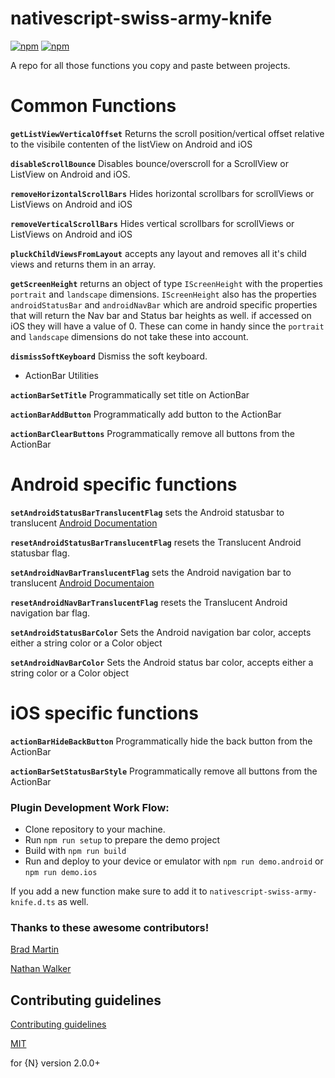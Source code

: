 # nativescript-swiss-army-knife

[![npm](https://img.shields.io/npm/v/nativescript-swiss-army-knife.svg)](https://www.npmjs.com/package/nativescript-swiss-army-knife)
[![npm](https://img.shields.io/npm/dt/nativescript-swiss-army-knife.svg?label=npm%20downloads)](https://www.npmjs.com/package/nativescript-swiss-army-knife)

A repo for all those functions you copy and paste between projects.

# Common Functions

**`getListViewVerticalOffset`** Returns the scroll position/vertical offset relative to the visibile contenten of the listView on Android and iOS

**`disableScrollBounce`** Disables bounce/overscroll for a ScrollView or ListView on Android and iOS.

**`removeHorizontalScrollBars`** Hides horizontal scrollbars for scrollViews or ListViews on Android and iOS

**`removeVerticalScrollBars`** Hides vertical scrollbars for scrollViews or ListViews on Android and iOS

**`pluckChildViewsFromLayout`** accepts any layout and removes all it's child views and returns them in an array.

**`getScreenHeight`** returns an object of type `IScreenHeight` with the properties `portrait` and `landscape` dimensions. `IScreenHeight` also has the properties `androidStatusBar` and `androidNavBar` which are android specific properties that will return the Nav bar and Status bar heights as well. if accessed on iOS they will have a value of 0. These can come in handy since the `portrait` and `landscape` dimensions do not take these into account.

**`dismissSoftKeyboard`** Dismiss the soft keyboard.

- ActionBar Utilities

**`actionBarSetTitle`** Programmatically set title on ActionBar

**`actionBarAddButton`** Programmatically add button to the ActionBar

**`actionBarClearButtons`** Programmatically remove all buttons from the ActionBar

# Android specific functions

**`setAndroidStatusBarTranslucentFlag`** sets the Android statusbar to translucent [Android Documentation](https://developer.android.com/reference/android/view/WindowManager.LayoutParams.html#FLAG_TRANSLUCENT_STATUS)

**`resetAndroidStatusBarTranslucentFlag`** resets the Translucent Android statusbar flag.

**`setAndroidNavBarTranslucentFlag`** sets the Android navigation bar to translucent [Android Documentaion](https://developer.android.com/reference/android/view/WindowManager.LayoutParams.html#FLAG_TRANSLUCENT_NAVIGATION)

**`resetAndroidNavBarTranslucentFlag`** resets the Translucent Android navigation bar flag.

**`setAndroidStatusBarColor`** Sets the Android navigation bar color, accepts either a string color or a Color object

**`setAndroidNavBarColor`** Sets the Android status bar color, accepts either a string color or a Color object

# iOS specific functions

**`actionBarHideBackButton`** Programmatically hide the back button from the ActionBar

**`actionBarSetStatusBarStyle`** Programmatically remove all buttons from the ActionBar

### Plugin Development Work Flow:

- Clone repository to your machine.
- Run `npm run setup` to prepare the demo project
- Build with `npm run build`
- Run and deploy to your device or emulator with `npm run demo.android` or `npm run demo.ios`

If you add a new function make sure to add it to `nativescript-swiss-army-knife.d.ts` as well.

### Thanks to these awesome contributors!

[Brad Martin](https://github.com/bradmartin)

[Nathan Walker](https://github.com/NathanWalker)

## Contributing guidelines

[Contributing guidelines](https://github.com/TheOriginalJosh/nativescript-swiss-army-knife/blob/master/CONTRIBUTING.md)

[MIT](/LICENSE)

for {N} version 2.0.0+
